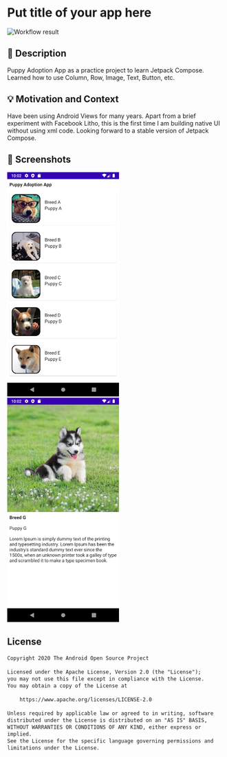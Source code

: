 # Put title of your app here

<!--- Replace <OWNER> with your Github Username and <REPOSITORY> with the name of your repository. -->
<!--- You can find both of these in the url bar when you open your repository in github. -->
![Workflow result](https://github.com/noelchew/android-dev-challenge-compose-week-1/workflows/Check/badge.svg)


## :scroll: Description
Puppy Adoption App as a practice project to learn Jetpack Compose. Learned how to use Column, Row, Image, Text, Button, etc.


## :bulb: Motivation and Context
Have been using Android Views for many years. Apart from a brief experiment with Facebook Litho, this is the first time I am building native UI without using xml code. Looking forward to a stable version of Jetpack Compose.


## :camera_flash: Screenshots
<img src="/results/screenshot_1.png" width="260">&emsp;<img src="/results/screenshot_2.png" width="260">

## License
```
Copyright 2020 The Android Open Source Project

Licensed under the Apache License, Version 2.0 (the "License");
you may not use this file except in compliance with the License.
You may obtain a copy of the License at

    https://www.apache.org/licenses/LICENSE-2.0

Unless required by applicable law or agreed to in writing, software
distributed under the License is distributed on an "AS IS" BASIS,
WITHOUT WARRANTIES OR CONDITIONS OF ANY KIND, either express or implied.
See the License for the specific language governing permissions and
limitations under the License.
```
